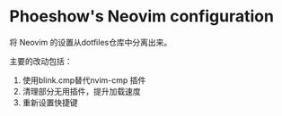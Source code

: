 # Phoeshow's Neovim configuration

将 Neovim 的设置从dotfiles仓库中分离出来。

主要的改动包括：
1. 使用blink.cmp替代nvim-cmp 插件
2. 清理部分无用插件，提升加载速度
3. 重新设置快捷键
